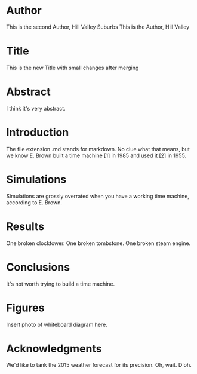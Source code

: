 # Author

This is the second Author, Hill Valley Suburbs
This is the Author, Hill Valley

# Title

This is the new Title with small changes after merging

# Abstract

I think it's very abstract.

# Introduction

The file extension .md stands for markdown.
No clue what that means, but we know E. Brown built a time machine [1] in 1985 and used it [2] in 1955.

# Simulations

Simulations are grossly overrated when you have a working time machine, according to E. Brown.

# Results

One broken clocktower.
One broken tombstone.
One broken steam engine.

# Conclusions

It's not worth trying to build a time machine.

# Figures

Insert photo of whiteboard diagram here.

# Acknowledgments

We'd like to tank the 2015 weather forecast for its precision. Oh, wait. D'oh.

